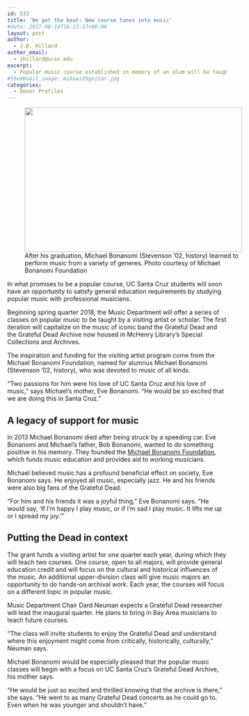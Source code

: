 ```yaml
---
id: 532
title: 'We got the beat: New course tunes into music'
#date: 2017-08-14T16:13:37+00:00
layout: post
author:
  - J.D. Hillard
author_email:
  - jhillard@ucsc.edu
excerpt:
  - Popular music course established in memory of an alum will be taught by a visiting artist or scholar
#thumbnail_image: mikewithguitar.jpg
categories:
  - Donor Profiles
---
```

<figure id="attachment_533" style="width: 500px" class="wp-caption alignright"><img class="size-full wp-image-533" src="http://live-ucsc-giving.pantheonsite.io/wp-content/uploads/2017/08/mikewithguitar.jpg" alt="" width="500" height="332" srcset="https://ucsc-giving.lndo.site/wp-content/uploads/2017/08/mikewithguitar.jpg 500w, https://ucsc-giving.lndo.site/wp-content/uploads/2017/08/mikewithguitar-300x199.jpg 300w" sizes="(max-width: 500px) 100vw, 500px" /><figcaption class="wp-caption-text">After his graduation, Michael Bonanomi (Stevenson &#8217;02, history) learned to perform music from a variety of generes. Photo courtesy of Michael Bonanomi Foundation</figcaption></figure> 

In what promises to be a popular course, UC Santa Cruz students will soon have an opportunity to satisfy general education requirements by studying popular music with professional musicians.

Beginning spring quarter 2018, the Music Department will offer a series of classes on popular music to be taught by a visiting artist or scholar. The first iteration will capitalize on the music of iconic band the Grateful Dead and the Grateful Dead Archive now housed in McHenry Library’s Special Collections and Archives.

The inspiration and funding for the visiting artist program come from the Michael Bonanomi Foundation, named for alumnus Michael Bonanomi (Stevenson ’02, history), who was devoted to music of all kinds.

“Two passions for him were his love of UC Santa Cruz and his love of music,” says Michael’s mother, Eve Bonanomi. “He would be so excited that we are doing this in Santa Cruz.”

## A legacy of support for music

In 2013 Michael Bonanomi died after being struck by a speeding car. Eve Bonanomi and Michael’s father, Bob Bonanomi, wanted to do something positive in his memory. They founded the [Michael Bonanomi Foundation](http://mikeyssong.org/), which funds music education and provides aid to working musicians.

Michael believed music has a profound beneficial effect on society, Eve Bonanomi says. He enjoyed all music, especially jazz. He and his friends were also big fans of the Grateful Dead.

“For him and his friends it was a joyful thing,” Eve Bonanomi says. “He would say, ‘If I’m happy I play music, or if I’m sad I play music. It lifts me up or I spread my joy.’”

## Putting the Dead in context

The grant funds a visiting artist for one quarter each year, during which they will teach two courses. One course, open to all majors, will provide general education credit and will focus on the cultural and historical influences of the music. An additional upper-division class will give music majors an opportunity to do hands-on archival work. Each year, the courses will focus on a different topic in popular music.

Music Department Chair Dard Neuman expects a Grateful Dead researcher will lead the inaugural quarter. He plans to bring in Bay Area musicians to teach future courses.

“The class will invite students to enjoy the Grateful Dead and understand where this enjoyment might come from critically, historically, culturally,” Neuman says.

Michael Bonanomi would be especially pleased that the popular music classes will begin with a focus on UC Santa Cruz’s Grateful Dead Archive, his mother says.

“He would be just so excited and thrilled knowing that the archive is there,” she says. “He went to as many Grateful Dead concerts as he could go to. Even when he was younger and shouldn’t have.”